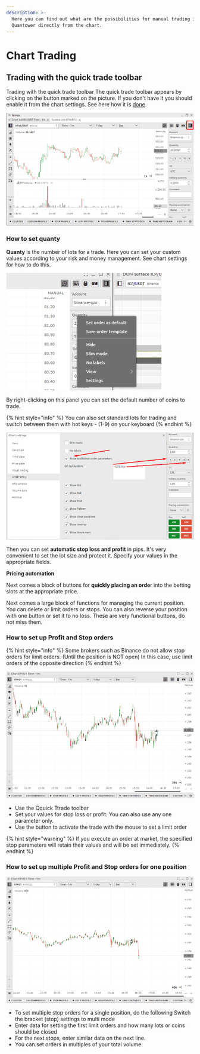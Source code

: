 ```yaml
---
description: >-
  Here you can find out what are the possibilities for manual trading in
  Quantower directly from the chart.
---
```


# Chart Trading

## Trading with the quick trade toolbar

Trading with the quick trade toolbar The quick trade toolbar appears by clicking on the button marked on the picture. If you don't have it you should enable it from the chart settings. See here how it is [done](chart-settings.md).

![](../../.gitbook/assets/image%20%28243%29.png)

### **How to set quanty**

**Quanty** is the number of lots for a trade. Here you can set your custom values according to your risk and money management. See chart settings for how to do this.

![](../../.gitbook/assets/image%20%28230%29.png)

By right-clicking on this panel you can set the default number of coins to trade. 

{% hint style="info" %}
You can also set standard lots for trading and switch between them with hot keys - \(1-9\) on your keyboard
{% endhint %}

![](../../.gitbook/assets/image%20%28233%29.png)



Then you can set **automatic stop loss and profit** in pips. It's very convenient to set the lot size and protect it. Specify your values in the appropriate fields.

**Pricing automation**

Next comes a block of buttons for **quickly placing an orde**r into the betting slots at the appropriate price.

Next comes a large block of functions for managing the current position. You can delete or limit orders or stops. You can also reverse your position with one button or set it to no loss. These are very functional buttons, do not miss them.

### How to set up Profit and Stop orders

{% hint style="info" %}
Some brokers such as Binance do not allow stop orders for limit orders. \(Until the position is NOT open\) In this case, use limit orders of the opposite direction
{% endhint %}

![](../../.gitbook/assets/animaciya-3-%20%281%29.gif)

* Use the Qquick Ttrade toolbar 
* Set your values for stop loss or profit. You can also use any one parameter only. 
* Use the button to activate the trade with the mouse to set a limit order

{% hint style="warning" %}
If you execute an order at market, the specified stop parameters will retain their values and will be set immediately.
{% endhint %}

### How to set up  multiple Profit and Stop orders for one position

![](../../.gitbook/assets/animaciya-4-.gif)

* To set multiple stop orders for a single position, do the following Switch the bracket \(stop\) settings to multi mode 
* Enter data for setting the first limit orders and how many lots or coins should be closed 
* For the next stops, enter similar data on the next line.
*  You can set orders in multiples of your total volume.


